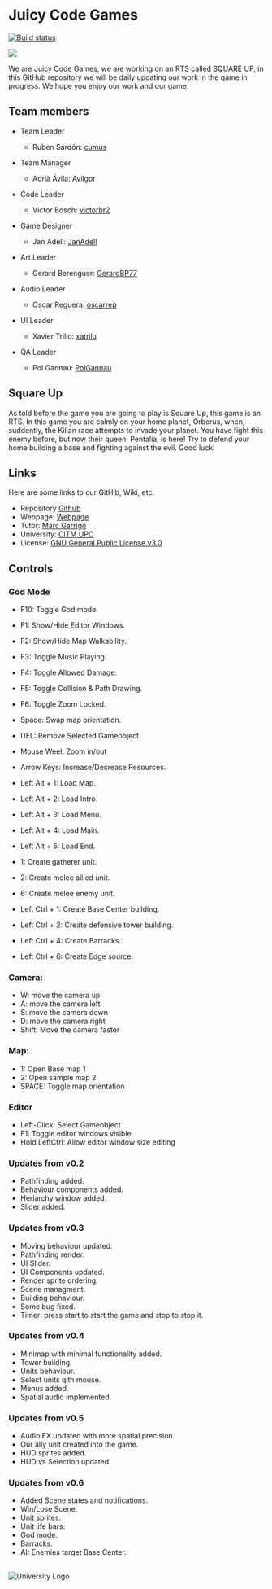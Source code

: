 # Juicy Code Games
[![Build status](https://ci.appveyor.com/api/projects/status/jpka2pcwthvf5oqg?svg=true)](https://ci.appveyor.com/project/PolGannau/juicy-code-games-project-2)

![](https://github.com/PolGannau/Juicy-Code-Games_Project-2/blob/master/WikiResources/Home%20page%20picts/team%20logo1%20sin%20fondo.png)

We are Juicy Code Games, we are working on an RTS called SQUARE UP, in this GitHub repository we will be daily updating our work in the game in progress. We hope you enjoy our work and our game.

## Team members
* Team Leader
  * Ruben Sardón: [cumus](https://github.com/cumus)
  
* Team Manager
  * Adrià Ávila: [Avilgor](https://github.com/Avilgor)
  
* Code Leader
  * Victor Bosch: [victorbr2](https://github.com/victorbr2)
  
* Game Designer
  * Jan Adell: [JanAdell](https://github.com/JanAdell)
  
* Art Leader
  * Gerard Berenguer: [GerardBP77](https://github.com/GerardBP77)
  
* Audio Leader
  * Oscar Reguera: [oscarrep](https://github.com/oscarrep)
  
* UI Leader
  * Xavier Trillo: [xatrilu](https://github.com/xatrilu)
  
* QA Leader
  * Pol Gannau: [PolGannau](https://github.com/PolGannau)
  
## Square Up
As told before the game you are going to play is Square Up, this game is an RTS. In this game you are calmly on your home planet, Orberus, when, suddently, the Kilian race attempts to invade your planet. You have fight this enemy before, but now their queen, Pentalia, is here! Try to defend your home building a base and fighting against the evil. Good luck!

## Links
Here are some links to our GitHib, Wiki, etc.
* Repository [Github](https://github.com/PolGannau/Juicy-Code-Games_Project-2)
* Webpage: [Webpage](https://polgannau.github.io/Juicy-Code-Games_Project-2/)
* Tutor: [Marc Garrigó](https://github.com/markitus18)
* University: [CITM UPC](https://www.citm.upc.edu/)
* License: [GNU General Public License v3.0](https://github.com/PolGannau/Juicy-Code-Games_Project-2/blob/master/LICENSE)


## Controls

### God Mode
* F10: Toggle God mode. 
* F1: Show/Hide Editor Windows.
* F2: Show/Hide Map Walkability.
* F3: Toggle Music Playing.
* F4: Toggle Allowed Damage.
* F5: Toggle Collision & Path Drawing.
* F6: Toggle Zoom Locked.

* Space: Swap map orientation.
* DEL: Remove Selected Gameobject.
* Mouse Weel: Zoom in/out
* Arrow Keys: Increase/Decrease Resources.

* Left Alt + 1: Load Map.
* Left Alt + 2: Load Intro.
* Left Alt + 3: Load Menu.
* Left Alt + 4: Load Main.
* Left Alt + 5: Load End.

* 1: Create gatherer unit.
* 2: Create melee allied unit.
* 6: Create melee enemy unit.

* Left Ctrl + 1: Create Base Center building.
* Left Ctrl + 2: Create defensive tower building.
* Left Ctrl + 4: Create Barracks.
* Left Ctrl + 6: Create Edge source.

### Camera:
* W: move the camera up
* A: move the camera left
* S: move the camera down
* D: move the camera right
* Shift: Move the camera faster

### Map:
* 1: Open Base map 1
* 2: Open sample map 2
* SPACE: Toggle map orientation

### Editor
* Left-Click: Select Gameobject
* F1: Toggle editor windows visible
* Hold LeftCtrl: Allow editor window size editing

### Updates from v0.2
* Pathfinding added.
* Behaviour components added.
* Heriarchy window added.
* Slider added.

### Updates from v0.3
* Moving behaviour updated.
* Pathfinding render.
* UI Slider.
* UI Components updated.
* Render sprite ordering.
* Scene managment.
* Building behaviour.
* Some bug fixed.
* Timer: press start to start the game and stop to stop it.

### Updates from v0.4
* Minimap with minimal functionality added.
* Tower building.
* Units behaviour.
* Select units qith mouse.
* Menus added.
* Spatial audio implemented.

### Updates from v0.5
* Audio FX updated with more spatial precision.
* Our ally unit created into the game.
* HUD sprites added.
* HUD vs Selection updated.

### Updates from v0.6
* Added Scene states and notifications.
* Win/Lose Scene.
* Unit sprites.
* Unit life bars.
* God mode.
* Barracks.
* AI: Enemies target Base Center.


##
![University Logo](https://www.citm.upc.edu/templates/new/img/logoCITM.png?1401879059) 
